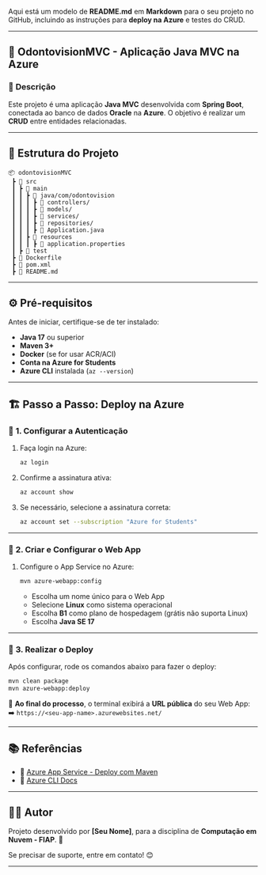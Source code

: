 Aqui está um modelo de **README.md** em **Markdown** para o seu projeto no GitHub, incluindo as instruções para **deploy na Azure** e testes do CRUD.  

---

## 🚀 **OdontovisionMVC - Aplicação Java MVC na Azure**
### 📌 **Descrição**
Este projeto é uma aplicação **Java MVC** desenvolvida com **Spring Boot**, conectada ao banco de dados **Oracle** na **Azure**. O objetivo é realizar um **CRUD** entre entidades relacionadas.

---

## 📂 **Estrutura do Projeto**
```
📦 odontovisionMVC
 ┣ 📂 src
 ┃ ┣ 📂 main
 ┃ ┃ ┣ 📂 java/com/odontovision
 ┃ ┃ ┃ ┣ 📜 controllers/
 ┃ ┃ ┃ ┣ 📜 models/
 ┃ ┃ ┃ ┣ 📜 services/
 ┃ ┃ ┃ ┣ 📜 repositories/
 ┃ ┃ ┃ ┣ 📜 Application.java
 ┃ ┃ ┣ 📂 resources
 ┃ ┃ ┃ ┣ 📜 application.properties
 ┃ ┣ 📂 test
 ┣ 📜 Dockerfile
 ┣ 📜 pom.xml
 ┣ 📜 README.md
```

---

## ⚙️ **Pré-requisitos**
Antes de iniciar, certifique-se de ter instalado:
- **Java 17** ou superior
- **Maven 3+**
- **Docker** (se for usar ACR/ACI)
- **Conta na Azure for Students**
- **Azure CLI** instalada (`az --version`)

---

## 🏗 **Passo a Passo: Deploy na Azure**
### 🔹 **1. Configurar a Autenticação**
1. Faça login na Azure:
   ```bash
   az login
   ```
2. Confirme a assinatura ativa:
   ```bash
   az account show
   ```
3. Se necessário, selecione a assinatura correta:
   ```bash
   az account set --subscription "Azure for Students"
   ```

---

### 🔹 **2. Criar e Configurar o Web App**
1. Configure o App Service no Azure:
   ```bash
   mvn azure-webapp:config
   ```
   - Escolha um nome único para o Web App
   - Selecione **Linux** como sistema operacional
   - Escolha **B1** como plano de hospedagem (grátis não suporta Linux)
   - Escolha **Java SE 17**

---

### 🔹 **3. Realizar o Deploy**
Após configurar, rode os comandos abaixo para fazer o deploy:

```bash
mvn clean package
mvn azure-webapp:deploy
```

🔹 **Ao final do processo**, o terminal exibirá a **URL pública** do seu Web App:  
➡️ `https://<seu-app-name>.azurewebsites.net/`

---

## 📚 **Referências**
- 📖 [Azure App Service - Deploy com Maven](https://learn.microsoft.com/pt-br/azure/app-service/quickstart-java?tabs=springboot&pivots=java-javase)
- 📖 [Azure CLI Docs](https://learn.microsoft.com/pt-br/cli/azure/install-azure-cli)

---

## 👨‍💻 **Autor**
Projeto desenvolvido por **[Seu Nome]**, para a disciplina de **Computação em Nuvem - FIAP**. 🚀  

Se precisar de suporte, entre em contato! 😊  

---
